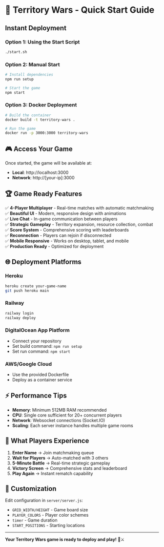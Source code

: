 # 🚀 Territory Wars - Quick Start Guide

## Instant Deployment

### Option 1: Using the Start Script
```bash
./start.sh
```

### Option 2: Manual Start
```bash
# Install dependencies
npm run setup

# Start the game
npm start
```

### Option 3: Docker Deployment
```bash
# Build the container
docker build -t territory-wars .

# Run the game
docker run -p 3000:3000 territory-wars
```

## 🎮 Access Your Game

Once started, the game will be available at:
- **Local**: http://localhost:3000
- **Network**: http://[your-ip]:3000

## 🏆 Game Ready Features

✅ **4-Player Multiplayer** - Real-time matches with automatic matchmaking  
✅ **Beautiful UI** - Modern, responsive design with animations  
✅ **Live Chat** - In-game communication between players  
✅ **Strategic Gameplay** - Territory expansion, resource collection, combat  
✅ **Score System** - Comprehensive scoring with leaderboards  
✅ **Reconnection** - Players can rejoin if disconnected  
✅ **Mobile Responsive** - Works on desktop, tablet, and mobile  
✅ **Production Ready** - Optimized for deployment  

## 🌐 Deployment Platforms

### Heroku
```bash
heroku create your-game-name
git push heroku main
```

### Railway
```bash
railway login
railway deploy
```

### DigitalOcean App Platform
- Connect your repository
- Set build command: `npm run setup`
- Set run command: `npm start`

### AWS/Google Cloud
- Use the provided Dockerfile
- Deploy as a container service

## ⚡ Performance Tips

- **Memory**: Minimum 512MB RAM recommended
- **CPU**: Single core sufficient for 20+ concurrent players
- **Network**: Websocket connections (Socket.IO)
- **Scaling**: Each server instance handles multiple game rooms

## 🎯 What Players Experience

1. **Enter Name** → Join matchmaking queue
2. **Wait for Players** → Auto-matched with 3 others
3. **5-Minute Battle** → Real-time strategic gameplay
4. **Victory Screen** → Comprehensive stats and leaderboard
5. **Play Again** → Instant rematch capability

## 🔧 Customization

Edit configuration in `server/server.js`:
- `GRID_WIDTH/HEIGHT` - Game board size
- `PLAYER_COLORS` - Player color schemes  
- `timer` - Game duration
- `START_POSITIONS` - Starting locations

---

**Your Territory Wars game is ready to deploy and play!** 🏰⚔️